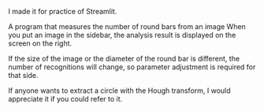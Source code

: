 I made it for practice of Streamlit.

A program that measures the number of round bars from an image
When you put an image in the sidebar, 
the analysis result is displayed on the screen on the right.

If the size of the image or the diameter of the round bar is different, 
the number of recognitions will change, 
so parameter adjustment is required for that side.

If anyone wants to extract a circle with the Hough transform, 
I would appreciate it if you could refer to it.
